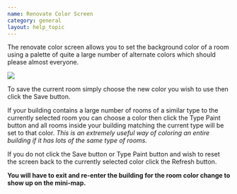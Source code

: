 ```yaml
---
name: Renovate Color Screen
category: general
layout: help_topic
---
```

The renovate color screen allows you to set the background color of a room using a palette of quite a large number of alternate colors which should please almost everyone.

![](http://www.forlornonline.com/images/rennovatecolors.jpg)

To save the current room simply choose the new color you wish to use then click the Save button.

If your building contains a large number of rooms of a similar type to the currently selected room you can choose a color then click the Type Paint button and all rooms inside your building matching the current type will be set to that color. _This is an extremely useful way of coloring an entire building if it has lots of the same type of rooms._

If you do not click the Save button or Type Paint button and wish to reset the screen back to the currently selected color click the Refresh button.

**You will have to exit and re-enter the building for the room color change to show up on the mini-map.**